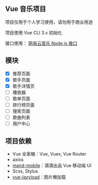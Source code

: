 ## Vue 音乐项目

项目仅用于个人学习使用，请勿用于商业用途

项目使用 Vue CLI 3.x 初始化

接口使用： [网易云音乐 Node.js 接口](https://github.com/Binaryify/NeteaseCloudMusicApi)

## 模块

- [x] 推荐页面
- [x] 歌手页面
- [x] 歌手详情页
- [ ] 播放器
- [ ] 歌单页面
- [ ] 排行榜页面
- [ ] 搜索页面
- [ ] 歌曲列表
- [ ] 用户中心

## 项目依赖

- Vue 全家桶：Vue, Vuex, Vue Router
- axios
- [mand-mobile](https://didi.github.io/mand-mobile/#/en-US/home)：滴滴出品 Vue 移动端 UI
- Scss, Stylus
- [vue-lazyload](https://github.com/hilongjw/vue-lazyload)：图片懒加载
